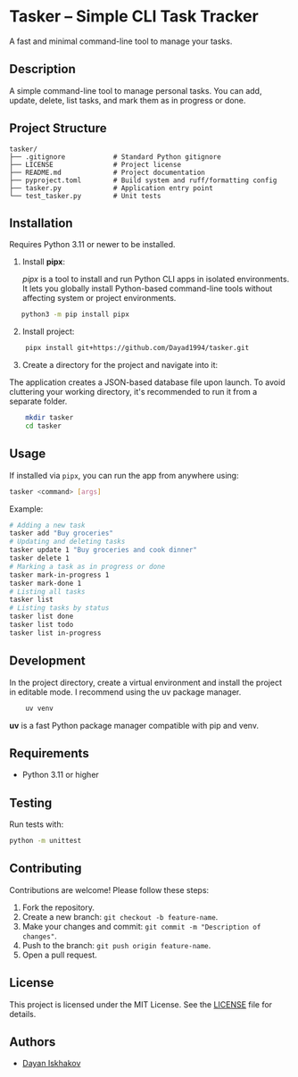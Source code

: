 # Tasker – Simple CLI Task Tracker

A fast and minimal command-line tool to manage your tasks.

## Description

A simple command-line tool to manage personal tasks.
You can add, update, delete, list tasks, and mark them as in progress or done.

## Project Structure

```
tasker/
├── .gitignore            # Standard Python gitignore
├── LICENSE               # Project license
├── README.md             # Project documentation
├── pyproject.toml        # Build system and ruff/formatting config
├── tasker.py             # Application entry point
└── test_tasker.py        # Unit tests
```

## Installation

Requires Python 3.11 or newer to be installed.

1. Install **pipx**:

   _pipx_ is a tool to install and run Python CLI apps in isolated environments. It lets you globally install Python-based command-line tools without affecting system or project environments.

```bash
   python3 -m pip install pipx
```

2. Install project:

```bash
    pipx install git+https://github.com/Dayad1994/tasker.git
```

3. Create a directory for the project and navigate into it:

The application creates a JSON-based database file upon launch. To avoid cluttering your working directory, it's recommended to run it from a separate folder.

```bash
    mkdir tasker
    cd tasker
```

## Usage

If installed via `pipx`, you can run the app from anywhere using:

```bash
tasker <command> [args]
```

Example:

```bash
# Adding a new task
tasker add "Buy groceries"
# Updating and deleting tasks
tasker update 1 "Buy groceries and cook dinner"
tasker delete 1
# Marking a task as in progress or done
tasker mark-in-progress 1
tasker mark-done 1
# Listing all tasks
tasker list
# Listing tasks by status
tasker list done
tasker list todo
tasker list in-progress
```

## Development

In the project directory, create a virtual environment and install the project in editable mode. I recommend using the uv package manager.

```bash
    uv venv
```

**uv** is a fast Python package manager compatible with pip and venv.

## Requirements

- Python 3.11 or higher

## Testing

Run tests with:

```bash
python -m unittest
```

## Contributing

Contributions are welcome! Please follow these steps:

1. Fork the repository.
2. Create a new branch: `git checkout -b feature-name`.
3. Make your changes and commit: `git commit -m "Description of changes"`.
4. Push to the branch: `git push origin feature-name`.
5. Open a pull request.

## License

This project is licensed under the MIT License. See the [LICENSE](./LICENSE) file for details.

## Authors

- [Dayan Iskhakov](https://github.com/Dayad1994)
